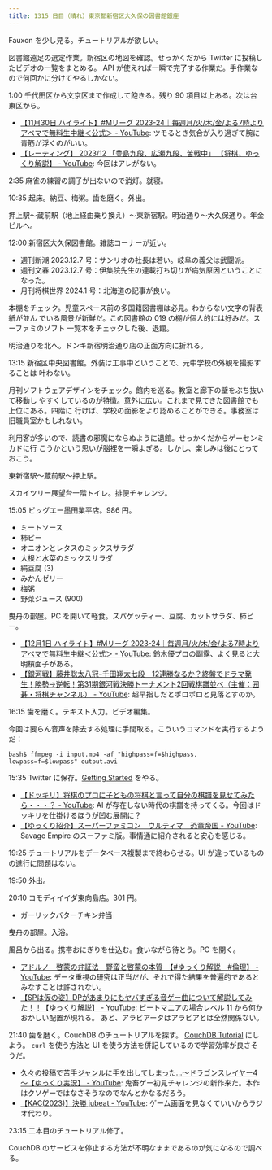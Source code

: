 ```yaml
---
title: 1315 日目（晴れ）東京都新宿区大久保の図書館銀座
---
```


Fauxon を少し見る。チュートリアルが欲しい。

図書館遠足の選定作業。新宿区の地図を確認。せっかくだから Twitter に投稿したビデオの一覧をまとめる。
API が使えれば一瞬で完了する作業だ。手作業なので何回かに分けてやるしかない。

1:00 千代田区から文京区まで作成して飽きる。残り 90 項目以上ある。次は台東区から。

* [【11月30日 ハイライト】#Mリーグ 2023-24｜毎週月/火/木/金/よる7時よりアベマで無料生中継＜公式＞ - YouTube](https://www.youtube.com/watch?v=UdkJ7KFB9eo):
  ツモるとき気合が入り過ぎて腕に青筋が浮くのがいい。
* [【レーティング】 2023/12 「豊島九段、広瀬九段、苦戦中」 【将棋、ゆっくり解説】 - YouTube](https://www.youtube.com/watch?v=Ru3iRRDWl10):
  今回はアレがない。

2:35 麻雀の練習の調子が出ないので消灯。就寝。

10:35 起床。納豆、梅粥。歯を磨く。外出。

押上駅～蔵前駅（地上経由乗り換え）～東新宿駅。明治通り～大久保通り。年金ビルへ。
<blockquote class="twitter-tweet"
  data-conversation="none"
  data-media-max-width="480" data-theme="dark" data-align="center">
<a href="https://twitter.com/showa_yojyo/status/1730865518301925611"></a>
</blockquote>

12:00 新宿区大久保図書館。雑誌コーナーが近い。

* 週刊新潮 2023.12.7 号：サンリオの社長は若い。岐阜の義父は武闘派。
* 週刊文春 2023.12.7 号：伊集院先生の連載打ち切りが病気原因ということになった。
* 月刊将棋世界 2024.1 号：北海道の記事が良い。

本棚をチェック。児童スペース前の多国籍図書棚は必見。わからない文字の背表紙が並ん
でいる風景が新鮮だ。この図書館の 019 の棚が個人的には好みだ。スーファミのソフト
一覧本をチェックした後、退館。

明治通りを北へ。ドンキ新宿明治通り店の正面方向に折れる。
<blockquote class="twitter-tweet"
  data-conversation="none"
  data-media-max-width="480" data-theme="dark" data-align="center">
<a href="https://twitter.com/showa_yojyo/status/1732222005423005703"></a>
</blockquote>

13:15 新宿区中央図書館。外装は工事中ということで、元中学校の外観を撮影することは
叶わない。

月刊ソフトウェアデザインをチェック。館内を巡る。教室と廊下の壁をぶち抜いて移動し
やすくしているのが特徴。意外に広い。これまで見てきた図書館でも上位にある。四階に
行けば、学校の面影をより認めることができる。事務室は旧職員室かもしれない。

利用客が多いので、読書の邪魔にならぬように退館。せっかくだからゲーセンミカドに行
こうかという思いが脳裡を一瞬よぎる。しかし、楽しみは後にとっておこう。

東新宿駅～蔵前駅～押上駅。

スカイツリー展望台一階トイレ。排便チャレンジ。

15:05 ビッグエー墨田業平店。986 円。

* ミートソース
* 柿ピー
* オニオンとレタスのミックスサラダ
* 大根と水菜のミックスサラダ
* 絹豆腐 (3)
* みかんゼリー
* 梅粥
* 野菜ジュース (900)

曳舟の部屋。PC を開いて軽食。スパゲッティー、豆腐、カットサラダ、柿ピー。

* [【12月1日 ハイライト】#Mリーグ 2023-24｜毎週月/火/木/金/よる7時よりアベマで無料生中継＜公式＞ - YouTube](https://www.youtube.com/watch?v=BuBskRwa0eQ):
  鈴木優プロの副露、よく見ると大明槓面子がある。
* [【銀河戦】藤井聡太八冠ｰ千田翔太七段　12連勝なるか？終盤でドラマ発生！勝勢→逆転！第31期銀河戦決勝トーナメント2回戦棋譜並べ（主催：囲碁・将棋チャンネル） - YouTube](https://www.youtube.com/watch?v=kDc8jfko4FM):
  超早指しだとポロポロと見落とすのか。

16:15 歯を磨く。テキスト入力。ビデオ編集。

今回は要らん音声を除去する処理に手間取る。こういうコマンドを実行するようだ：

```console
bash$ ffmpeg -i input.mp4 -af "highpass=f=$highpass, lowpass=f=$lowpass" output.avi
```

15:35 Twitter に保存。[Getting Started](https://guide.couchdb.org/draft/tour.html) をやる。

* [【ドッキリ】将棋のプロに子どもの将棋と言って自分の棋譜を見せてみたら・・・？ - YouTube](https://www.youtube.com/watch?v=n-b_s-x3G-E):
  AI が存在しない時代の棋譜を持ってくる。今回はドッキリを仕掛けるほうが凹む展開に？
* [【ゆっくり紹介】スーパーファミコン　ウルティマ　恐竜帝国 - YouTube](https://www.youtube.com/watch?v=MNjmcPF2BIU):
  Savage Empire のスーファミ版。事情通に紹介されると安心を感じる。

19:25 チュートリアルをデータベース複製まで終わらせる。UI が違っているものの進行に問題はない。

19:50 外出。

20:10 コモディイイダ東向島店。301 円。

* ガーリックバターチキン弁当

曳舟の部屋。入浴。

風呂から出る。携帯おにぎりを仕込む。食いながら待とう。PC を開く。

* [アドルノ　啓蒙の弁証法　野蛮と啓蒙の本質　【#ゆっくり解説　#倫理】 - YouTube](https://www.youtube.com/watch?v=LN7Bnw7dZ8M):
  データ重視の研究は正当だが、それで得た結果を普遍的であるとみなすことは許されない。
* [【SPは仮の姿】DPがあまりにもヤバすぎる音ゲー曲について解説してみた！！【ゆっくり解説】 - YouTube](https://www.youtube.com/watch?v=hDBx5CGE1dI):
  ビートマニアの場合レベル 11 から何かおかしい配置が現れる。
  あと、アラビアータはアラビアとは全然関係ない。

21:40 歯を磨く。CouchDB のチュートリアルを探す。
[CouchDB Tutorial](https://www.tutorialspoint.com/couchdb/) にしよう。
`curl` を使う方法と UI を使う方法を併記しているので学習効率が良さそうだ。

* [久々の投稿で苦手ジャンルに手を出してしまった...～ドラゴンスレイヤー4～【ゆっくり実況】 - YouTube](https://www.youtube.com/watch?v=dx7lyEG8wOU):
  鬼畜ゲー初見チャレンジの新作来た。本作はクソゲーではなさそうなのでなんとかなるだろう。
* [【KAC(2023)】決勝 jubeat - YouTube](https://www.youtube.com/watch?v=WgPkpqCRdn8):
  ゲーム画面を見なくていいからラジオ代わり。

23:15 二本目のチュートリアル修了。

CouchDB のサービスを停止する方法が不明なままであるのが気になるので調べる。
